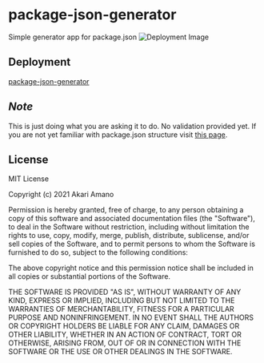# package-json-generator
Simple generator app for package.json
![Deployment Image](https://eariscop.sirv.com/package-json-generator.png)

## Deployment
[package-json-generator](https://amarudemonn.github.io/package-json-generator/)

## *Note*
This is just doing what you are asking it to do. No validation provided yet. If you are not yet familiar with package.json structure visit [this page](https://nodejs.dev/learn/the-package-json-guide).

## License
MIT License

Copyright (c) 2021 Akari Amano

Permission is hereby granted, free of charge, to any person obtaining a copy
of this software and associated documentation files (the "Software"), to deal
in the Software without restriction, including without limitation the rights
to use, copy, modify, merge, publish, distribute, sublicense, and/or sell
copies of the Software, and to permit persons to whom the Software is
furnished to do so, subject to the following conditions:

The above copyright notice and this permission notice shall be included in all
copies or substantial portions of the Software.

THE SOFTWARE IS PROVIDED "AS IS", WITHOUT WARRANTY OF ANY KIND, EXPRESS OR
IMPLIED, INCLUDING BUT NOT LIMITED TO THE WARRANTIES OF MERCHANTABILITY,
FITNESS FOR A PARTICULAR PURPOSE AND NONINFRINGEMENT. IN NO EVENT SHALL THE
AUTHORS OR COPYRIGHT HOLDERS BE LIABLE FOR ANY CLAIM, DAMAGES OR OTHER
LIABILITY, WHETHER IN AN ACTION OF CONTRACT, TORT OR OTHERWISE, ARISING FROM,
OUT OF OR IN CONNECTION WITH THE SOFTWARE OR THE USE OR OTHER DEALINGS IN THE
SOFTWARE.
